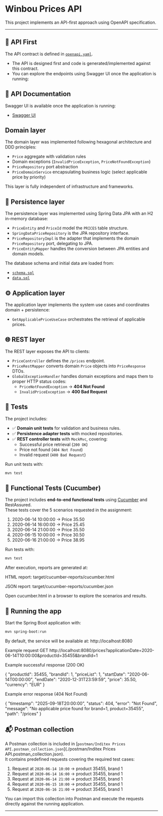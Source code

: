 # Winbou Prices API

This project implements an API-first approach using OpenAPI specification.

---

## 📑 API First

The API contract is defined in [`openapi.yaml`](./src/main/resources/static/openapi.yaml).

- The API is designed first and code is generated/implemented against this contract.
- You can explore the endpoints using Swagger UI once the application is running:

## 📖 API Documentation

Swagger UI is available once the application is running:

- [Swagger UI](http://localhost:8080/swagger-ui.html)

## Domain layer

The domain layer was implemented following hexagonal architecture and DDD principles:
- `Price` aggregate with validation rules
- Domain exceptions (`InvalidPriceException`, `PriceNotFoundException`)
- `PriceRepository` port abstraction
- `PriceDomainService` encapsulating business logic (select applicable price by priority)

This layer is fully independent of infrastructure and frameworks.

## 💾 Persistence layer

The persistence layer was implemented using Spring Data JPA with an H2 in-memory database:

- `PriceEntity` and `PriceId` model the `PRICES` table structure.
- `SpringDataPriceRepository` is the JPA repository interface.
- `PriceRepositoryImpl` is the adapter that implements the domain `PriceRepository` port, delegating to JPA.
- `PriceEntityMapper` handles the conversion between JPA entities and domain models.

The database schema and initial data are loaded from:
- [`schema.sql`](./src/main/resources/schema.sql)
- [`data.sql`](./src/main/resources/data.sql)


## ⚙️ Application layer

The application layer implements the system use cases and coordinates domain + persistence:

- `GetApplicablePriceUseCase` orchestrates the retrieval of applicable prices.


## 🌐 REST layer

The REST layer exposes the API to clients:

- `PriceController` defines the `/prices` endpoint.
- `PriceRestMapper` converts domain `Price` objects into `PriceResponse` DTOs.
- `GlobalExceptionHandler` handles domain exceptions and maps them to proper HTTP status codes:
  - `PriceNotFoundException` → **404 Not Found**
  - `InvalidPriceException` → **400 Bad Request**


## 🧪 Tests
The project includes:
- ✅ **Domain unit tests** for validation and business rules.  
- ✅ **Persistence adapter tests** with mocked repositories.  
- ✅ **REST controller tests** with `MockMvc`, covering:
  - Successful price retrieval (`200 OK`)
  - Price not found (`404 Not Found`)
  - Invalid request (`400 Bad Request`)
  
Run unit tests with:
```bash
mvn test
```

## 🧪 Functional Tests (Cucumber)

The project includes **end-to-end functional tests** using [Cucumber](https://cucumber.io/) and RestAssured.  
These tests cover the 5 scenarios requested in the assignment:

1. 2020-06-14 10:00:00 → Price 35.50  
2. 2020-06-14 16:00:00 → Price 25.45  
3. 2020-06-14 21:00:00 → Price 35.50  
4. 2020-06-15 10:00:00 → Price 30.50  
5. 2020-06-16 21:00:00 → Price 38.95  

Run tests with:

```bash
mvn test
```

After execution, reports are generated at:

HTML report: target/cucumber-reports/cucumber.html

JSON report: target/cucumber-reports/cucumber.json

Open cucumber.html in a browser to explore the scenarios and results.


## 🚀 Running the app

Start the Spring Boot application with:

```bash
mvn spring-boot:run
```

By default, the service will be available at:
http://localhost:8080

Example request
GET http://localhost:8080/prices?applicationDate=2020-06-14T10:00:00&productId=35455&brandId=1


Example successful response (200 OK)

{
  "productId": 35455,
  "brandId": 1,
  "priceList": 1,
  "startDate": "2020-06-14T00:00:00",
  "endDate": "2020-12-31T23:59:59",
  "price": 35.50,
  "currency": "EUR"
}

Example error response (404 Not Found)

{
  "timestamp": "2025-09-18T20:00:00",
  "status": 404,
  "error": "Not Found",
  "message": "No applicable price found for brand=1, product=35455",
  "path": "/prices"
}


## 📬 Postman collection

A Postman collection is included in [`postman/Inditex Prices API.postman_collection.json`](./postman/Inditex Prices API.postman_collection.json).  
It contains predefined requests covering the required test cases:

1. Request at `2020-06-14 10:00` → product 35455, brand 1  
2. Request at `2020-06-14 16:00` → product 35455, brand 1  
3. Request at `2020-06-14 21:00` → product 35455, brand 1  
4. Request at `2020-06-15 10:00` → product 35455, brand 1  
5. Request at `2020-06-16 21:00` → product 35455, brand 1  

You can import this collection into Postman and execute the requests directly against the running application.


---